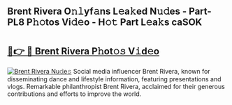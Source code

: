 ## Brent Rivera O𝚗𝚕yf𝚊ns L𝚎a𝚔ed N𝚞𝚍es - Part-PL8 P𝚑𝚘tos Vi𝚍𝚎o - H𝚘𝚝 Part L𝚎a𝚔s caSOK

# <h2><a href="http://kf25l6.oniu.top/?m=Brent+Rivera">🔗👉 🔴 Brent Rivera P𝚑ot𝚘𝚜 V𝚒d𝚎o</a></h2>

[![Brent Rivera Nu𝚍e𝚜](https://i.imgur.com/0qMVB7G.gif)](http://kf25l6.oniu.top/?m=Brent+Rivera)
Social media influencer Brent Rivera, known for disseminating dance and lifestyle information, featuring presentations and vlogs. Remarkable philanthropist Brent Rivera, acclaimed for their generous contributions and efforts to improve the world.  
